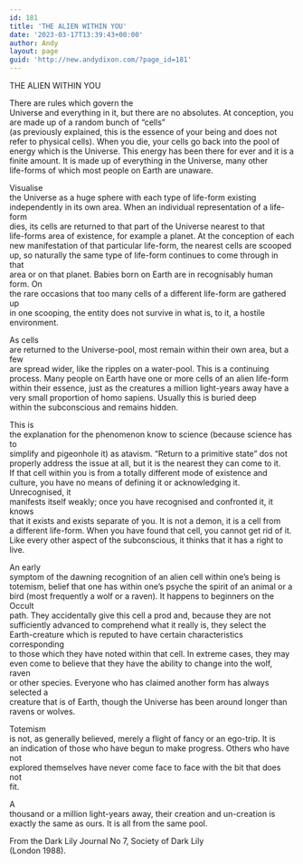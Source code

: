 ```yaml
---
id: 181
title: 'THE ALIEN WITHIN YOU'
date: '2023-03-17T13:39:43+00:00'
author: Andy
layout: page
guid: 'http://new.andydixon.com/?page_id=181'
---
```


THE ALIEN WITHIN YOU

There are rules which govern the  
Universe and everything in it, but there are no absolutes. At conception, you  
are made up of a random bunch of “cells”   
(as previously explained, this is the essence of your being and does not  
refer to physical cells). When you die, your cells go back into the pool of  
energy which is the Universe. This energy has been there for ever and it is a  
finite amount. It is made up of everything in the Universe, many other  
life-forms of which most people on Earth are unaware.

Visualise  
the Universe as a huge sphere with each type of life-form existing  
independently in its own area. When an individual representation of a life-form  
dies, its cells are returned to that part of the Universe nearest to that  
life-forms area of existence, for example a planet. At the conception of each  
new manifestation of that particular life-form, the nearest cells are scooped  
up, so naturally the same type of life-form continues to come through in that  
area or on that planet. Babies born on Earth are in recognisably human form. On  
the rare occasions that too many cells of a different life-form are gathered up  
in one scooping, the entity does not survive in what is, to it, a hostile  
environment.

As cells  
are returned to the Universe-pool, most remain within their own area, but a few  
are spread wider, like the ripples on a water-pool. This is a continuing  
process. Many people on Earth have one or more cells of an alien life-form  
within their essence, just as the creatures a million light-years away have a  
very small proportion of homo sapiens. Usually this is buried deep  
within the subconscious and remains hidden.

This is  
the explanation for the phenomenon know to science (because science has to  
simplify and pigeonhole it) as atavism. “Return to a primitive state” dos not  
properly address the issue at all, but it is the nearest they can come to it.  
If that cell within you is from a totally different mode of existence and  
culture, you have no means of defining it or acknowledging it. Unrecognised, it  
manifests itself weakly; once you have recognised and confronted it, it knows  
that it exists and exists separate of you. It is not a demon, it is a cell from  
a different life-form. When you have found that cell, you cannot get rid of it.  
Like every other aspect of the subconscious, it thinks that it has a right to  
live.

An early  
symptom of the dawning recognition of an alien cell within one’s being is  
totemism, belief that one has within one’s psyche the spirit of an animal or a  
bird (most frequently a wolf or a raven). It happens to beginners on the Occult  
path. They accidentally give this cell a prod and, because they are not  
sufficiently advanced to comprehend what it really is, they select the  
Earth-creature which is reputed to have certain characteristics corresponding  
to those which they have noted within that cell. In extreme cases, they may  
even come to believe that they have the ability to change into the wolf, raven  
or other species. Everyone who has claimed another form has always selected a  
creature that is of Earth, though the Universe has been around longer than  
ravens or wolves.

Totemism  
is not, as generally believed, merely a flight of fancy or an ego-trip. It is  
an indication of those who have begun to make progress. Others who have not  
explored themselves have never come face to face with the bit that does not  
fit.

A  
thousand or a million light-years away, their creation and un-creation is  
exactly the same as ours. It is all from the same pool.

From the Dark Lily Journal No 7, Society of Dark Lily  
(London 1988).